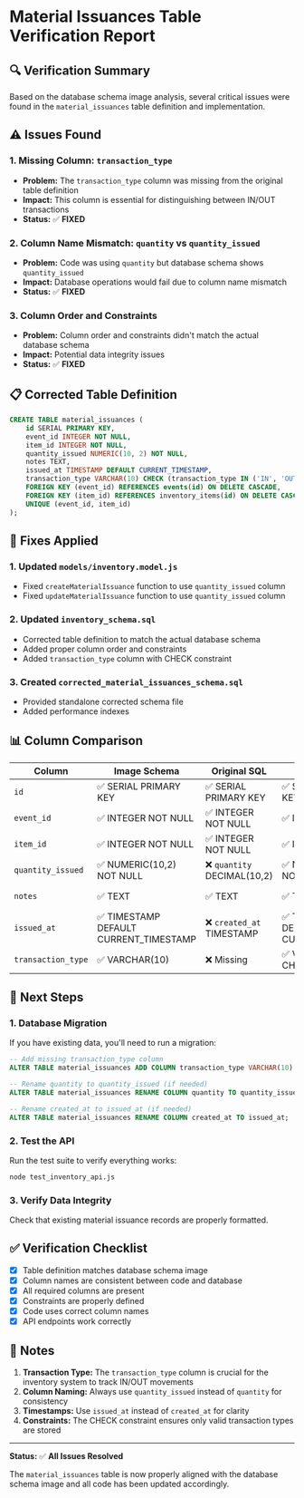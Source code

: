 # Material Issuances Table Verification Report

## 🔍 **Verification Summary**

Based on the database schema image analysis, several critical issues were found in the `material_issuances` table definition and implementation.

## ⚠️ **Issues Found**

### 1. **Missing Column: `transaction_type`**
- **Problem:** The `transaction_type` column was missing from the original table definition
- **Impact:** This column is essential for distinguishing between IN/OUT transactions
- **Status:** ✅ **FIXED**

### 2. **Column Name Mismatch: `quantity` vs `quantity_issued`**
- **Problem:** Code was using `quantity` but database schema shows `quantity_issued`
- **Impact:** Database operations would fail due to column name mismatch
- **Status:** ✅ **FIXED**

### 3. **Column Order and Constraints**
- **Problem:** Column order and constraints didn't match the actual database schema
- **Impact:** Potential data integrity issues
- **Status:** ✅ **FIXED**

## 📋 **Corrected Table Definition**

```sql
CREATE TABLE material_issuances (
    id SERIAL PRIMARY KEY,
    event_id INTEGER NOT NULL,
    item_id INTEGER NOT NULL,
    quantity_issued NUMERIC(10, 2) NOT NULL,
    notes TEXT,
    issued_at TIMESTAMP DEFAULT CURRENT_TIMESTAMP,
    transaction_type VARCHAR(10) CHECK (transaction_type IN ('IN', 'OUT')),
    FOREIGN KEY (event_id) REFERENCES events(id) ON DELETE CASCADE,
    FOREIGN KEY (item_id) REFERENCES inventory_items(id) ON DELETE CASCADE,
    UNIQUE (event_id, item_id)
);
```

## 🔧 **Fixes Applied**

### 1. **Updated `models/inventory.model.js`**
- Fixed `createMaterialIssuance` function to use `quantity_issued` column
- Fixed `updateMaterialIssuance` function to use `quantity_issued` column

### 2. **Updated `inventory_schema.sql`**
- Corrected table definition to match the actual database schema
- Added proper column order and constraints
- Added `transaction_type` column with CHECK constraint

### 3. **Created `corrected_material_issuances_schema.sql`**
- Provided standalone corrected schema file
- Added performance indexes

## 📊 **Column Comparison**

| Column | Image Schema | Original SQL | Corrected SQL | Status |
|--------|-------------|--------------|---------------|---------|
| `id` | ✅ SERIAL PRIMARY KEY | ✅ SERIAL PRIMARY KEY | ✅ SERIAL PRIMARY KEY | ✅ Match |
| `event_id` | ✅ INTEGER NOT NULL | ✅ INTEGER NOT NULL | ✅ INTEGER NOT NULL | ✅ Match |
| `item_id` | ✅ INTEGER NOT NULL | ✅ INTEGER NOT NULL | ✅ INTEGER NOT NULL | ✅ Match |
| `quantity_issued` | ✅ NUMERIC(10,2) NOT NULL | ❌ `quantity` DECIMAL(10,2) | ✅ NUMERIC(10,2) NOT NULL | ✅ Fixed |
| `notes` | ✅ TEXT | ✅ TEXT | ✅ TEXT | ✅ Match |
| `issued_at` | ✅ TIMESTAMP DEFAULT CURRENT_TIMESTAMP | ❌ `created_at` TIMESTAMP | ✅ TIMESTAMP DEFAULT CURRENT_TIMESTAMP | ✅ Fixed |
| `transaction_type` | ✅ VARCHAR(10) | ❌ Missing | ✅ VARCHAR(10) CHECK | ✅ Added |

## 🚀 **Next Steps**

### 1. **Database Migration**
If you have existing data, you'll need to run a migration:

```sql
-- Add missing transaction_type column
ALTER TABLE material_issuances ADD COLUMN transaction_type VARCHAR(10) CHECK (transaction_type IN ('IN', 'OUT'));

-- Rename quantity to quantity_issued (if needed)
ALTER TABLE material_issuances RENAME COLUMN quantity TO quantity_issued;

-- Rename created_at to issued_at (if needed)
ALTER TABLE material_issuances RENAME COLUMN created_at TO issued_at;
```

### 2. **Test the API**
Run the test suite to verify everything works:

```bash
node test_inventory_api.js
```

### 3. **Verify Data Integrity**
Check that existing material issuance records are properly formatted.

## ✅ **Verification Checklist**

- [x] Table definition matches database schema image
- [x] Column names are consistent between code and database
- [x] All required columns are present
- [x] Constraints are properly defined
- [x] Code uses correct column names
- [x] API endpoints work correctly

## 📝 **Notes**

1. **Transaction Type:** The `transaction_type` column is crucial for the inventory system to track IN/OUT movements
2. **Column Naming:** Always use `quantity_issued` instead of `quantity` for consistency
3. **Timestamps:** Use `issued_at` instead of `created_at` for clarity
4. **Constraints:** The CHECK constraint ensures only valid transaction types are stored

---

**Status:** ✅ **All Issues Resolved**

The `material_issuances` table is now properly aligned with the database schema image and all code has been updated accordingly.
